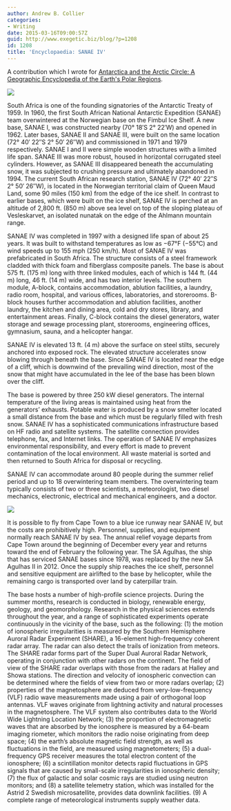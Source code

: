 ```yaml
---
author: Andrew B. Collier
categories:
- Writing
date: 2015-03-16T09:00:57Z
guid: http://www.exegetic.biz/blog/?p=1208
id: 1208
title: 'Encyclopaedia: SANAE IV'
---
```


A contribution which I wrote for [Antarctica and the Arctic Circle: A Geographic Encyclopedia of the Earth's Polar Regions](http://www.amazon.com/gp/product/B00OD83J44/).

<img src="/img/2015/03/sanae-iv-A.jpg">

South Africa is one of the founding signatories of the Antarctic Treaty of 1959. In 1960, the first South African National Antarctic Expedition (SANAE) team overwintered at the Norwegian base on the Fimbul Ice Shelf. A new base, SANAE I, was constructed nearby (70° 18′S 2° 22′W) and opened in 1962. Later bases, SANAE II and SANAE III, were built on the same location (72° 40′ 22″S 2° 50′ 26″W) and commissioned in 1971 and 1979 respectively. SANAE I and II were simple wooden structures with a limited life span. SANAE III was more robust, housed in horizontal corrugated steel cylinders. However, as SANAE III disappeared beneath the accumulating snow, it was subjected to crushing pressure and ultimately abandoned in 1994. The current South African research station, SANAE IV (72° 40′ 22″S 2° 50′ 26″W), is located in the Norwegian territorial claim of Queen Maud Land, some 90 miles (150 km) from the edge of the ice shelf. In contrast to earlier bases, which were built on the ice shelf, SANAE IV is perched at an altitude of 2,800 ft. (850 m) above sea level on top of the sloping plateau of Vesleskarvet, an isolated nunatak on the edge of the Ahlmann mountain range.

SANAE IV was completed in 1997 with a designed life span of about 25 years. It was built to withstand temperatures as low as −67°F (−55°C) and wind speeds up to 155 mph (250 km/h). Most of SANAE IV was prefabricated in South Africa. The structure consists of a steel framework cladded with thick foam and fiberglass composite panels. The base is about 575 ft. (175 m) long with three linked modules, each of which is 144 ft. (44 m) long, 46 ft. (14 m) wide, and has two interior levels. The southern module, A-block, contains accommodation, ablution facilities, a laundry, radio room, hospital, and various offices, laboratories, and storerooms. B-block houses further accommodation and ablution facilities, another laundry, the kitchen and dining area, cold and dry stores, library, and entertainment areas. Finally, C-block contains the diesel generators, water storage and sewage processing plant, storerooms, engineering offices, gymnasium, sauna, and a helicopter hangar.

SANAE IV is elevated 13 ft. (4 m) above the surface on steel stilts, securely anchored into exposed rock. The elevated structure accelerates snow blowing through beneath the base. Since SANAE IV is located near the edge of a cliff, which is downwind of the prevailing wind direction, most of the snow that might have accumulated in the lee of the base has been blown over the cliff.

The base is powered by three 250 kW diesel generators. The internal temperature of the living areas is maintained using heat from the generators’ exhausts. Potable water is produced by a snow smelter located a small distance from the base and which must be regularly filled with fresh snow. SANAE IV has a sophisticated communications infrastructure based on HF radio and satellite systems. The satellite connection provides telephone, fax, and Internet links. The operation of SANAE IV emphasizes environmental responsibility, and every effort is made to prevent contamination of the local environment. All waste material is sorted and then returned to South Africa for disposal or recycling.

SANAE IV can accommodate around 80 people during the summer relief period and up to 18 overwintering team members. The overwintering team typically consists of two or three scientists, a meteorologist, two diesel mechanics, electronic, electrical and mechanical engineers, and a doctor.

<img src="/img/2015/03/sanae-iv-B.jpg">

It is possible to fly from Cape Town to a blue ice runway near SANAE IV, but the costs are prohibitively high. Personnel, supplies, and equipment normally reach SANAE IV by sea. The annual relief voyage departs from Cape Town around the beginning of December every year and returns toward the end of February the following year. The SA Agulhas, the ship that has serviced SANAE bases since 1978, was replaced by the new SA Agulhas II in 2012. Once the supply ship reaches the ice shelf, personnel and sensitive equipment are airlifted to the base by helicopter, while the remaining cargo is transported over land by caterpillar train.

The base hosts a number of high-profile science projects. During the summer months, research is conducted in biology, renewable energy, geology, and geomorphology. Research in the physical sciences extends throughout the year, and a range of sophisticated experiments operate continuously in the vicinity of the base, such as the following: (1) the motion of ionospheric irregularities is measured by the Southern Hemisphere Auroral Radar Experiment (SHARE), a 16-element high-frequency coherent radar array. The radar can also detect the trails of ionization from meteors. The SHARE radar forms part of the Super Dual Auroral Radar Network, operating in conjunction with other radars on the continent. The field of view of the SHARE radar overlaps with those from the radars at Halley and Showa stations. The direction and velocity of ionospheric convection can be determined where the fields of view from two or more radars overlap; (2) properties of the magnetosphere are deduced from very-low-frequency (VLF) radio wave measurements made using a pair of orthogonal loop antennas. VLF waves originate from lightning activity and natural processes in the magnetosphere. The VLF system also contributes data to the World Wide Lightning Location Network; (3) the proportion of electromagnetic waves that are absorbed by the ionosphere is measured by a 64-beam imaging riometer, which monitors the radio noise originating from deep space; (4) the earth’s absolute magnetic field strength, as well as fluctuations in the field, are measured using magnetometers; (5) a dual-frequency GPS receiver measures the total electron content of the ionosphere; (6) a scintillation monitor detects rapid fluctuations in GPS signals that are caused by small-scale irregularities in ionospheric density; (7) the flux of galactic and solar cosmic rays are studied using neutron monitors; and (8) a satellite telemetry station, which was installed for the Astrid 2 Swedish microsatellite, provides data downlink facilities. (9) A complete range of meteorological instruments supply weather data.
